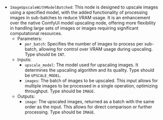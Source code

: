 - `ImageUpscaleWithModelBatched`: This node is designed to upscale images using a specified model, with the added functionality of processing images in sub-batches to reduce VRAM usage. It is an enhancement over the native ComfyUI model upscaling node, offering more flexibility in handling large sets of images or images requiring significant computational resources.
    - Parameters:
        - `per_batch`: Specifies the number of images to process per sub-batch, allowing for control over VRAM usage during upscaling. Type should be `INT`.
    - Inputs:
        - `upscale_model`: The model used for upscaling images. It determines the upscaling algorithm and its quality. Type should be `UPSCALE_MODEL`.
        - `images`: The batch of images to be upscaled. This input allows for multiple images to be processed in a single operation, optimizing throughput. Type should be `IMAGE`.
    - Outputs:
        - `image`: The upscaled images, returned as a batch with the same order as the input. This allows for direct comparison or further processing. Type should be `IMAGE`.
